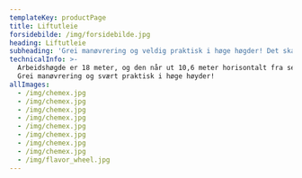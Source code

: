 ```yaml
---
templateKey: productPage
title: Liftutleie
forsidebilde: /img/forsidebilde.jpg
heading: Liftutleie
subheading: 'Grei manøvrering og veldig praktisk i høge høgder! Det skal sies. '
technicalInfo: >-
  Arbeidshøgde er 18 meter, og den når ut 10,6 meter horisontalt fra sentrum.
  Grei manøvrering og svært praktisk i høge høyder!
allImages:
  - /img/chemex.jpg
  - /img/chemex.jpg
  - /img/chemex.jpg
  - /img/chemex.jpg
  - /img/chemex.jpg
  - /img/chemex.jpg
  - /img/chemex.jpg
  - /img/chemex.jpg
  - /img/flavor_wheel.jpg
---
```


